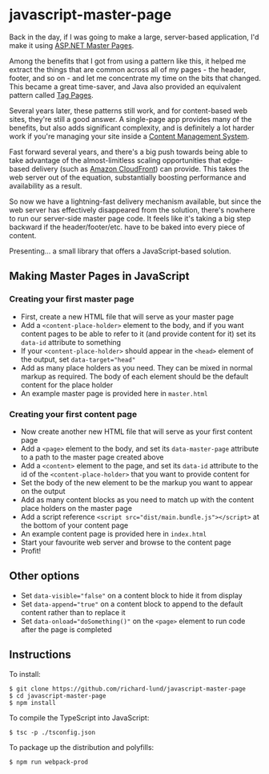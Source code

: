 # javascript-master-page

Back in the day, if I was going to make a large, server-based application, I'd make it using [ASP.NET Master Pages](https://docs.microsoft.com/en-us/aspnet/web-forms/overview/older-versions-getting-started/master-pages/creating-a-site-wide-layout-using-master-pages-cs).

Among the benefits that I got from using a pattern like this, it helped me extract the things that are common across all of my pages - the header, footer, and so on - and let me concentrate my time on the bits that changed. This became a great time-saver, and Java also provided an equivalent pattern called [Tag Pages](https://docs.oracle.com/cd/E19159-01/819-3669/bnalj/index.html).

Several years later, these patterns still work, and for content-based web sites, they're still a good answer. A single-page app provides many of the benefits, but also adds significant complexity, and is definitely a lot harder work if you're managing your site inside a [Content Management System](https://www.crownpeak.com/).

Fast forward several years, and there's a big push towards being able to take advantage of the almost-limitless scaling opportunities that edge-based delivery (such as [Amazon CloudFront](https://aws.amazon.com/cloudfront/)) can provide. This takes the web server out of the equation, substantially boosting performance and availability as a result.

So now we have a lightning-fast delivery mechanism available, but since the web server has effectively disappeared from the solution, there's nowhere to run our server-side master page code. It feels like it's taking a big step backward if the header/footer/etc. have to be baked into every piece of content.

Presenting... a small library that offers a JavaScript-based solution.

## Making Master Pages in JavaScript

### Creating your first master page

* First, create a new HTML file that will serve as your master page
* Add a `<content-place-holder>` element to the body, and if you want content pages to be able to refer to it (and provide content for it) set its `data-id` attribute to something
* If your `<content-place-holder>` should appear in the `<head>` element of the output, set `data-target="head"`
* Add as many place holders as you need. They can be mixed in normal markup as required. The body of each element should be the default content for the place holder
* An example master page is provided here in `master.html`
  
### Creating your first content page

* Now create another new HTML file that will serve as your first content page
* Add a `<page>` element to the body, and set its `data-master-page` attribute to a path to the master page created above
* Add a `<content>` element to the page, and set its `data-id` attribute to the id of the `<content-place-holder>` that you want to provide content for
* Set the body of the new element to be the markup you want to appear on the output
* Add as many content blocks as you need to match up with the content place holders on the master page
* Add a script reference  `<script src="dist/main.bundle.js"></script>` at the bottom of your content page
* An example content page is provided here in `index.html`
* Start your favourite web server and browse to the content page
* Profit!

## Other options

* Set `data-visible="false"` on a content block to hide it from display
* Set `data-append="true"` on a content block to append to the default content rather than to replace it
* Set `data-onload="doSomething()"` on the `<page>` element to run code after the page is completed

## Instructions

To install:
```
$ git clone https://github.com/richard-lund/javascript-master-page
$ cd javascript-master-page
$ npm install
```

To compile the TypeScript into JavaScript:
```
$ tsc -p ./tsconfig.json
```

To package up the distribution and polyfills:
```
$ npm run webpack-prod
```